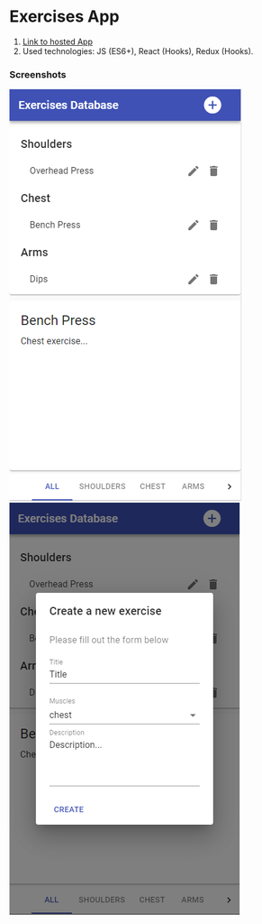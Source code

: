 # Exercises App

1. [Link to hosted App](https://arthur199212.github.io/react-exercises-app)
2. Used technologies: JS (ES6+), React (Hooks), Redux (Hooks).

### Screenshots

![main_page_1](https://raw.githubusercontent.com/Arthur199212/react-exercises-app/gh-pages/scr1.png)
![main_page_2](https://raw.githubusercontent.com/Arthur199212/react-exercises-app/gh-pages/scr2.png)
